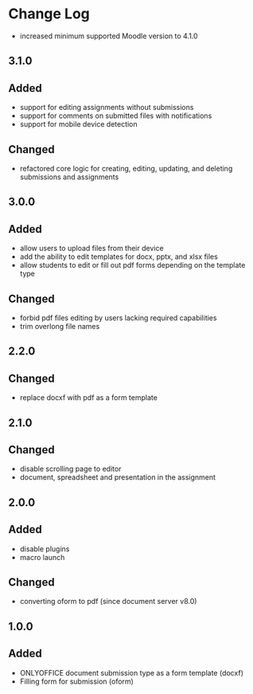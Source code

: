 # Change Log
- increased minimum supported Moodle version to 4.1.0

## 3.1.0
## Added
- support for editing assignments without submissions
- support for comments on submitted files with notifications
- support for mobile device detection

## Changed
- refactored core logic for creating, editing, updating, and deleting submissions and assignments

## 3.0.0
## Added
- allow users to upload files from their device
- add the ability to edit templates for docx, pptx, and xlsx files
- allow students to edit or fill out pdf forms depending on the template type

## Changed
- forbid pdf files editing by users lacking required capabilities
- trim overlong file names

## 2.2.0
## Changed
- replace docxf with pdf as a form template

## 2.1.0
## Changed
- disable scrolling page to editor
- document, spreadsheet and presentation in the assignment

## 2.0.0
## Added
- disable plugins
- macro launch

## Changed
- converting oform to pdf (since document server v8.0)

## 1.0.0
## Added
- ONLYOFFICE document submission type as a form template (docxf)
- Filling form for submission (oform)
